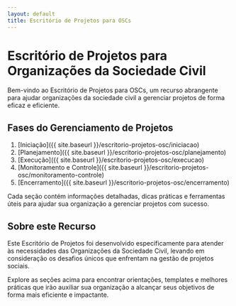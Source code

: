 ```yaml
---
layout: default
title: Escritório de Projetos para OSCs
---
```


# Escritório de Projetos para Organizações da Sociedade Civil

Bem-vindo ao Escritório de Projetos para OSCs, um recurso abrangente para ajudar organizações da sociedade civil a gerenciar projetos de forma eficaz e eficiente.

## Fases do Gerenciamento de Projetos

1. [Iniciação]({{ site.baseurl }}/escritorio-projetos-osc/iniciacao)
2. [Planejamento]({{ site.baseurl }}/escritorio-projetos-osc/planejamento)
3. [Execução]({{ site.baseurl }}/escritorio-projetos-osc/execucao)
4. [Monitoramento e Controle]({{ site.baseurl }}/escritorio-projetos-osc/monitoramento-controle)
5. [Encerramento]({{ site.baseurl }}/escritorio-projetos-osc/encerramento)

Cada seção contém informações detalhadas, dicas práticas e ferramentas úteis para ajudar sua organização a gerenciar projetos com sucesso.

## Sobre este Recurso

Este Escritório de Projetos foi desenvolvido especificamente para atender às necessidades das Organizações da Sociedade Civil, levando em consideração os desafios únicos que enfrentam na gestão de projetos sociais.

Explore as seções acima para encontrar orientações, templates e melhores práticas que irão auxiliar sua organização a alcançar seus objetivos de forma mais eficiente e impactante.
